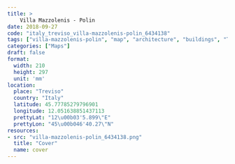 ```yaml
---
title: > 
    Villa Mazzolenis - Polin
date: 2018-09-27
code: "italy_treviso_villa-mazzolenis-polin_6434138"
tags: ["villa-mazzolenis-polin", "map", "architecture", "buildings", "Treviso", "Italy"]
categories: ["Maps"]
draft: false
format:
  width: 210
  height: 297
  unit: 'mm'
location:
  place: "Treviso"
  country: "Italy"
  latitude: 45.77785279796901
  longitude: 12.051638851437113
  prettyLat: "12\u00b03'5.899\"E"
  prettyLon: "45\u00b046'40.27\"N"
resources:
- src: "villa-mazzolenis-polin_6434138.png"
  title: "Cover"
  name: cover
---
```

